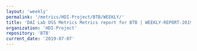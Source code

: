 ```yaml
---
layout: 'weekly'
permalink: '/metrics/HDI-Project/BTB/WEEKLY/'
title: 'DAI Lab OSS Metrics Metrics report for BTB | WEEKLY-REPORT-2019-07-07'
organization: 'HDI-Project'
repository: 'BTB'
current_date: '2019-07-07'
---
```

